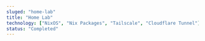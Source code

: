 ```yaml
---
sluged: "home-lab"
title: "Home Lab"
technology: ["NixOS", "Nix Packages", "Tailscale", "Cloudflare Tunnel"]
status: "Completed"
---
```

